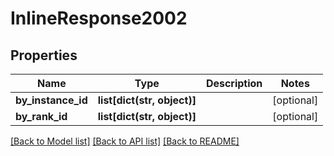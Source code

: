 # InlineResponse2002

## Properties
Name | Type | Description | Notes
------------ | ------------- | ------------- | -------------
**by_instance_id** | **list[dict(str, object)]** |  | [optional] 
**by_rank_id** | **list[dict(str, object)]** |  | [optional] 

[[Back to Model list]](../README.md#documentation-for-models) [[Back to API list]](../README.md#documentation-for-api-endpoints) [[Back to README]](../README.md)

